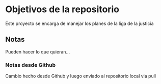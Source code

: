 # Objetivos de la repositorio

Este proyecto se encarga de manejar los planes de la liga de la justicia


## Notas
Pueden hacer lo que quieran...

### Notas desde Github
Cambio hecho desde Github y luego enviado al repositorio local  via pull
